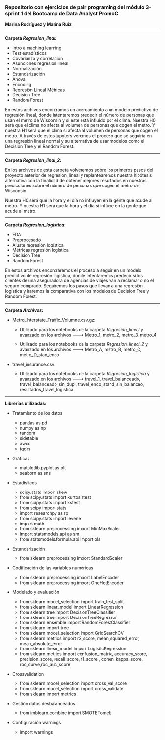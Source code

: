 
### Repositorio con ejercicios de pair programing del módulo 3-sprint 1 del Bootcamp de Data Analyst PromoC

**Marina Rodríguez y Marina Ruiz**

---

**Carpeta *Regresion_linal*:**

- Intro a maching learning
- Test estadísticos
- Covarianza y correlación
- Asunciones regresión lineal 
- Normalización
- Estandarización
- Anova
- Encoding
- Regresión Lineal Métricas
- Decision Tree
- Random Forest

En estos archivos encontramos un acercamiento a un modelo predictivo de regresión lineal, donde intentaremos predecir el número de personas que usan el metro de Wisconsin y si este está influido por el clima.
Nuestra H0 será que el clima no afecta al volumen de personas que cogen el metro.
Y nuestra H1 será que el clima si afecta al volumen de personas que cogen el metro.
A través de estos jupyters veremos el proceso que se seguiría en una regresión lineal normal y su alternativa de usar modelos como el Decision Tree y el Random Forest. 

---

**Carpeta *Regresion_linal_2*:**

En los archivos de esta carpeta volveremos sobre los primeros pasos del proyecto anterior de regresion_lineal y replantearemos nuestra hipótesis alternativa con la finalidad de obtener mejores resultados en nuestras predicciones sobre el número de personas que cogen el metro de Wisconsin.

Nuestra H0 será que la hora y el día no influyen en la gente que acude al metro.
Y nuestra H1 será que la hora y el día si influye en la gente que acude al metro.

---

**Carpeta *Regresion_logistica*:**

- EDA
- Preprocesado
- Ajuste regresión logística
- Métricas regresión logística
- Decision Tree
- Random Forest

En estos archivos encontraremos el proceso a seguir en un modelo predictivo de regresión logística, donde intentaremos predecir si los clientes de una aseguradora de agencias de viajes van a reclamar o no el seguro comprado.
Seguiremos los pasos que llevan a una regresión logística y haremos la comparativa con los modelos de Decision Tree y Random Forest.

---

**Carpeta *Archivos*:**

- Metro_Interstate_Traffic_Volumne.csv.gz:

    - Utilizado para los notebooks de la carpeta *Regresión_lineal*  y avanzado en los archivos ---> Metro_1, metro_2, metro_3, metro_4

    - Utilizado para los notebooks de la carpeta *Regresion_lineal_2*  y avanzado en los archivos ---> Metro_A, metro_B, metro_C, metro_D_stan_enco

- travel_insurance.csv:

    - Utilizado para los notebooks de la carpeta *Regresion_logistica* y avanzado en los archivos ---> travel_1, travel_balanceado, travel_balanceado_sin_dupl, travel_enco_stand_sin_balanceo, resultados_travel_logistica.


---


**Librerías utilizadas:**

- Tratamiento de los datos
    - pandas as pd
    - numpy as np
    - random 
    - sidetable 
    - awoc
    - tqdm

- Gráficas
    - matplotlib.pyplot as plt
    - seaborn as sns

- Estadísticos
    - scipy.stats import skew
    - from scipy.stats import kurtosistest
    - from scipy.stats import kstest
    - from scipy import stats
    - import researchpy as rp
    - from scipy.stats import levene
    - import math 
    - from sklearn.preprocessing import MinMaxScaler
    - import statsmodels.api as sm
    - from statsmodels.formula.api import ols

- Estandarización
    - from sklearn.preprocessing import StandardScaler

- Codificación de las variables numéricas
    - from sklearn.preprocessing import LabelEncoder 
    - from sklearn.preprocessing import OneHotEncoder 

- Modelado y evaluación
    - from sklearn.model_selection import train_test_split
    - from sklearn.linear_model import LinearRegression
    - from sklearn.tree import DecisionTreeClassifier
    - from sklearn.tree import DecisionTreeRegressor
    - from sklearn.ensemble import RandomForestClassifier
    - from sklearn import tree
    - from sklearn.model_selection import GridSearchCV
    - from sklearn.metrics import r2_score, mean_squared_error, mean_absolute_error
    - from sklearn.linear_model import LogisticRegression
    - from sklearn.metrics import confusion_matrix, accuracy_score, precision_score, recall_score, f1_score , cohen_kappa_score, roc_curve,roc_auc_score

- Crossvalidation
    - from sklearn.model_selection import cross_val_score
    - from sklearn.model_selection import cross_validate
    - from sklearn import metrics

- Gestión datos desbalanceados
    - from imblearn.combine import SMOTETomek

- Configuración warnings
    - import warnings

